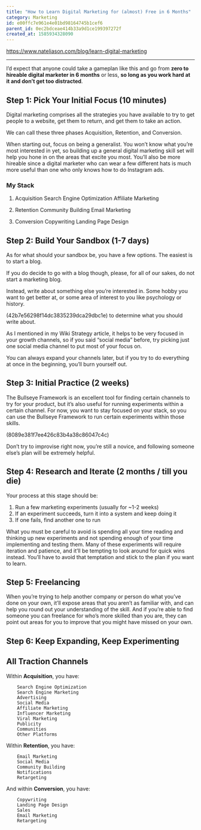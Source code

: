 ```yaml
---
title: "How to Learn Digital Marketing for (almost) Free in 6 Months"
category: Marketing
id: e00ffc7e961e4e01bd98164745b1cef6
parent_id: 0ec2bdceae414b33a9d1ce199397272f
created_at: 1585934328090
---
```


https://www.nateliason.com/blog/learn-digital-marketing

---

I’d expect that anyone could take a gameplan like this and go from **zero to hireable digital marketer in 6 months** or less, **so long as you work hard at it and don’t get too distracted**.

## Step 1: Pick Your Initial Focus (10 minutes)

Digital marketing comprises all the strategies you have available to try to get people to a website, get them to return, and get them to take an action.

We can call these three phases Acquisition, Retention, and Conversion.

When starting out, focus on being a generalist. You won’t know what you’re most interested in yet, so building up a general digital marketing skill set will help you hone in on the areas that excite you most. You’ll also be more hireable since a digital marketer who can wear a few different hats is much more useful than one who only knows how to do Instagram ads.

### My Stack
1. Acquisition
Search Engine Optimization
Affiliate Marketing

2. Retention
Community Building
Email Marketing

3. Conversion
Copywriting
Landing Page Design

## Step 2: Build Your Sandbox (1-7 days)

As for what should your sandbox be, you have a few options. The easiest is to start a blog.

If you do decide to go with a blog though, please, for all of our sakes, do not start a marketing blog.

Instead, write about something else you’re interested in. Some hobby you want to get better at, or some area of interest to you like psychology or history.

(42b7e56298f14dc3835239dca29dbc1e) to determine what you should write about.

As I mentioned in my Wiki Strategy article, it helps to be very focused in your growth channels, so if you said “social media” before, try picking just one social media channel to put most of your focus on.

You can always expand your channels later, but if you try to do everything at once in the beginning, you’ll burn yourself out.

## Step 3: Initial Practice (2 weeks)

The Bullseye Framework is an excellent tool for finding certain channels to try for your product, but it’s also useful for running experiments within a certain channel. For now, you want to stay focused on your stack, so you can use the Bullseye Framework to run certain experiments within those skills.

(8089e381f7ee426c83b4a38c86047c4c)

Don’t try to improvise right now, you’re still a novice, and following someone else’s plan will be extremely helpful.

## Step 4: Research and Iterate (2 months / till you die)

Your process at this stage should be:

1. Run a few marketing experiments (usually for ~1-2 weeks)
2. If an experiment succeeds, turn it into a system and keep doing it
3. If one fails, find another one to run

What you must be careful to avoid is spending all your time reading and thinking up new experiments and not spending enough of your time implementing and testing them. Many of these experiments will require iteration and patience, and it’ll be tempting to look around for quick wins instead. You’ll have to avoid that temptation and stick to the plan if you want to learn.

## Step 5: Freelancing

When you’re trying to help another company or person do what you’ve done on your own, it’ll expose areas that you aren’t as familiar with, and can help you round out your understanding of the skill. And if you’re able to find someone you can freelance for who’s more skilled than you are, they can point out areas for you to improve that you might have missed on your own.

## Step 6: Keep Expanding, Keep Experimenting



## All Traction Channels

Within **Acquisition**, you have:
```
    Search Engine Optimization
    Search Engine Marketing
    Advertising
    Social Media
    Affiliate Marketing
    Influencer Marketing
    Viral Marketing
    Publicity
    Communities
    Other Platforms
```

Within **Retention**, you have:
```
    Email Marketing
    Social Media
    Community Building
    Notifications
    Retargeting
```

And within **Conversion**, you have:
```
    Copywriting
    Landing Page Design
    Sales
    Email Marketing
    Retargeting
```
                